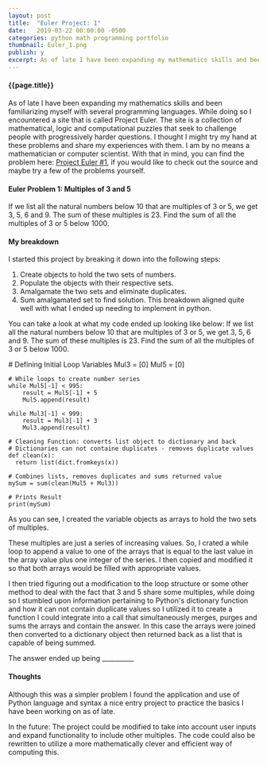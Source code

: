 ```yaml
---
layout: post
title:  "Euler Project: 1"
date:   2019-03-22 00:00:00 -0500
categories: python math programming portfolio
thumbnail: Euler_1.png
publish: y
excerpt: As of late I have been expanding my mathematics skills and been familiarizing myself with several programming languages. While doing so I encountered a site that is called Project Euler. The site is a collection of mathematical, logic and computational puzzles that seek to challenge people with progressively harder questions. I thought I might try my hand at these problems and share my experiences with them. I am by no means a mathematician or computer scientist.
---
```

#### {{page.title}}
<!--Needs editing and final result added before release-->
As of late I have been expanding my mathematics skills and been familiarizing myself with several programming languages. While doing so I encountered a site that is called Project Euler. The site is a collection of mathematical, logic and computational puzzles that seek to challenge people with progressively harder questions. I thought I might try my hand at these problems and share my experiences with them. I am by no means a mathematician or computer scientist.
With that in mind, you can find the problem here: [Project Euler #1][project-euler], if you would like to check out the source and maybe try a few of the problems yourself.

#### Euler Problem 1: Multiples of 3 and 5
If we list all the natural numbers below 10 that are multiples of 3 or 5, we get 3, 5, 6 and 9. The sum of these multiples is 23.
Find the sum of all the multiples of 3 or 5 below 1000.

#### My breakdown
I started this project by breaking it down into the following steps:
1. Create objects to hold the two sets of numbers.
2. Populate the objects with their respective sets.
3. Amalgamate the two sets and eliminate duplicates.
4. Sum amalgamated set to find solution.
This breakdown aligned quite well with what I ended up needing to implement in python.

You can take a look at what my code ended up looking like below:
	If we list all the natural numbers below 10 that are multiples of 3 or 5, we
	get 3, 5, 6 and 9.
	The sum of these multiples is 23.
	Find the sum of all the multiples of 3 or 5 below 1000.

<div class="w3-code">
	# Defining Initial Loop Variables
	Mul3 = [0]
	Mul5 = [0]

	# While loops to create number series
	while Mul5[-1] < 995:
	    result = Mul5[-1] + 5
	    Mul5.append(result)

	while Mul3[-1] < 999:
	    result = Mul3[-1] + 3
	    Mul3.append(result)

	# Cleaning Function: converts list object to dictionary and back
	# Dictionaries can not containe duplicates - removes duplicate values
	def clean(x):
	  return list(dict.fromkeys(x))

	# Combines lists, removes duplicates and sums returned value
	mySum = sum(clean(Mul5 + Mul3))

	# Prints Result
	print(mySum)
</div>

As you can see, I created the variable objects as arrays to hold the two sets of multiples.

These multiples are just a series of increasing values.
So, I crated a while loop to append a value to one of the arrays that is equal to the last value in the array value plus one integer of the series. I then copied and modified it so that both arrays would be filled with appropriate values.

I then tried figuring out a modification to the loop structure or some other method to deal with the fact that 3 and 5 share some multiples, while doing so I stumbled upon information pertaining to Python's dictionary function and how it can not contain duplicate values so I utilized it to create a function I could integrate into a call that simultaneously merges, purges and sums the arrays and contain the answer. In this case the arrays were joined then converted to a dictionary object then returned back as a list that is capable of being summed.

The answer ended up being __________


#### Thoughts
Although this was a simpler problem I found the application and use of Python language and syntax a nice entry project to practice the basics I have been working on as of late.

In the future:
	The project could be modified to take into account user inputs and expand functionality to include other multiples.
	The code could also be rewritten to utilize a more mathematically clever and efficient way of computing this.

[project-euler]: https://projecteuler.net/problem=1
